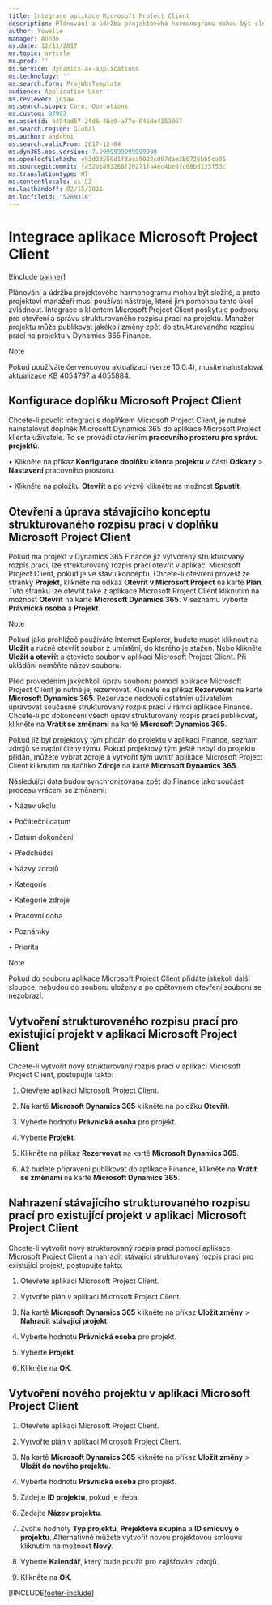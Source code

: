 ```yaml
---
title: Integrace aplikace Microsoft Project Client
description: Plánování a údržba projektového harmonogramu mohou být složité, a proto projektoví manažeři musí používat nástroje, které jim pomohou tento úkol zvládnout. Integrace s klientem Microsoft Project Client poskytuje podporu pro otevření a správu strukturovaného rozpisu prací na projektu.
author: Yowelle
manager: AnnBe
ms.date: 12/11/2017
ms.topic: article
ms.prod: ''
ms.service: dynamics-ax-applications
ms.technology: ''
ms.search.form: ProjWbsTemplate
audience: Application User
ms.reviewer: josaw
ms.search.scope: Core, Operations
ms.custom: 87983
ms.assetid: b454ad57-2fd6-46c9-a77e-646de4153067
ms.search.region: Global
ms.author: andchoi
ms.search.validFrom: 2017-12-04
ms.dyn365.ops.version: 7.2999999999999998
ms.openlocfilehash: e93d23559d1f3aca9022cd97dae3b0726bb5ca05
ms.sourcegitcommit: fa32b1893286f20271fa4ec4be8fc68bd135f53c
ms.translationtype: HT
ms.contentlocale: cs-CZ
ms.lasthandoff: 02/15/2021
ms.locfileid: "5289316"
---
```

# <a name="microsoft-project-client-integration"></a>Integrace aplikace Microsoft Project Client

[!include [banner](../includes/banner.md)]

Plánování a údržba projektového harmonogramu mohou být složité, a proto projektoví manažeři musí používat nástroje, které jim pomohou tento úkol zvládnout. Integrace s klientem Microsoft Project Client poskytuje podporu pro otevření a správu strukturovaného rozpisu prací na projektu. Manažer projektu může publikovat jakékoli změny zpět do strukturovaného rozpisu prací na projektu v Dynamics 365 Finance.

> [!NOTE]
> Pokud používáte červencovou aktualizaci (verze 10.0.4), musíte nainstalovat aktualizace KB 4054797 a 4055884.

## <a name="configure-the-microsoft-project-client-add-in"></a>Konfigurace doplňku Microsoft Project Client
Chcete-li povolit integraci s doplňkem Microsoft Project Client, je nutné nainstalovat doplněk Microsoft Dynamics 365 do aplikace Microsoft Project klienta uživatele. To se provádí otevřením **pracovního prostoru pro správu projektů**.

•   Klikněte na příkaz **Konfigurace doplňku klienta projektu** v části **Odkazy** > **Nastavení** pracovního prostoru.

•   Klikněte na položku **Otevřít** a po výzvě klikněte na možnost **Spustit**.

## <a name="open-and-edit-an-existing-draft-work-breakdown-structure-in-microsoft-project-client"></a>Otevření a úprava stávajícího konceptu strukturovaného rozpisu prací v doplňku Microsoft Project Client
Pokud má projekt v Dynamics 365 Finance již vytvořený strukturovaný rozpis prací, lze strukturovaný rozpis prací otevřít v aplikaci Microsoft Project Client, pokud je ve stavu konceptu. Chcete-li otevření provést ze stránky **Projekt**, klikněte na odkaz **Otevřít v Microsoft Project** na kartě **Plán**. Tuto stránku lze otevřít také z aplikace Microsoft Project Client kliknutím na možnost **Otevřít** na kartě **Microsoft Dynamics 365**. V seznamu vyberte **Právnická osoba** a **Projekt**.

> [!NOTE]
> Pokud jako prohlížeč používáte Internet Explorer, budete muset kliknout na **Uložit** a ručně otevřít soubor z umístění, do kterého je stažen. Nebo klikněte **Uložit a otevřít** a otevřete soubor v aplikaci Microsoft Project Client. Při ukládání neměňte název souboru.

Před provedením jakýchkoli úprav souboru pomocí aplikace Microsoft Project Client je nutné jej rezervovat. Klikněte na příkaz **Rezervovat** na kartě **Microsoft Dynamics 365**. Rezervace nedovolí ostatním uživatelům upravovat současně strukturovaný rozpis prací v rámci aplikace Finance. Chcete-li po dokončení všech úprav strukturovaný rozpis prací publikovat, klikněte na **Vrátit se změnami** na kartě **Microsoft Dynamics 365**.

Pokud již byl projektový tým přidán do projektu v aplikaci Finance, seznam zdrojů se naplní členy týmu. Pokud projektový tým ještě nebyl do projektu přidán, můžete vybrat zdroje a vytvořit tým uvnitř aplikace Microsoft Project Client kliknutím na tlačítko **Zdroje** na kartě **Microsoft Dynamics 365**. 

Následující data budou synchronizována zpět do Finance jako součást procesu vrácení se změnami:

•   Název úkolu

•   Počáteční datum

•   Datum dokončení

•   Předchůdci

•   Názvy zdrojů

•   Kategorie

•   Kategorie zdroje

•   Pracovní doba

•   Poznámky

•   Priorita

> [!NOTE]
> Pokud do souboru aplikace Microsoft Project Client přidáte jakékoli další sloupce, nebudou do souboru uloženy a po opětovném otevření souboru se nezobrazí.

## <a name="create-the-work-breakdown-structure-for-an-existing-project-using-microsoft-project-client"></a>Vytvoření strukturovaného rozpisu prací pro existující projekt v aplikaci Microsoft Project Client
Chcete-li vytvořit nový strukturovaný rozpis prací v aplikaci Microsoft Project Client, postupujte takto:


1.  Otevřete aplikaci Microsoft Project Client.

2.  Na kartě **Microsoft Dynamics 365** klikněte na položku **Otevřít**.

3.  Vyberte hodnotu **Právnická osoba** pro projekt.

4.  Vyberte **Projekt**.

5.  Klikněte na příkaz **Rezervovat** na kartě **Microsoft Dynamics 365**.

6.  Až budete připraveni publikovat do aplikace Finance, klikněte na **Vrátit se změnami** na kartě **Microsoft Dynamics 365**.

## <a name="replace-the-existing-work-breakdown-structure-for-an-existing-project-using-microsoft-project-client"></a>Nahrazení stávajícího strukturovaného rozpisu prací pro existující projekt v aplikaci Microsoft Project Client
Chcete-li vytvořit nový strukturovaný rozpis prací pomocí aplikace Microsoft Project Client a nahradit stávající strukturovaný rozpis prací pro existující projekt, postupujte takto:

1.  Otevřete aplikaci Microsoft Project Client.

2.  Vytvořte plán v aplikaci Microsoft Project Client.

3.  Na kartě **Microsoft Dynamics 365** klikněte na příkaz **Uložit změny** > **Nahradit stávající projekt**.

4.  Vyberte hodnotu **Právnická osoba** pro projekt.

5.  Vyberte **Projekt**.

6.  Klikněte na **OK**.

## <a name="create-a-new-project-from-within-microsoft-project-client"></a>Vytvoření nového projektu v aplikaci Microsoft Project Client


1.  Otevřete aplikaci Microsoft Project Client.

2.  Vytvořte plán v aplikaci Microsoft Project Client.

3.  Na kartě **Microsoft Dynamics 365** klikněte na příkaz **Uložit změny** > **Uložit do nového projektu**.

4.  Vyberte hodnotu **Právnická osoba** pro projekt.

5.  Zadejte **ID projektu**, pokud je třeba.

6.  Zadejte **Název projektu**.

7.  Zvolte hodnoty **Typ projektu**, **Projektová skupina** a **ID smlouvy o projektu**. Alternativně můžete vytvořit novou projektovou smlouvu kliknutím na možnost **Nový**.

8.  Vyberte **Kalendář**, který bude použit pro zajišťování zdrojů.

11. Klikněte na **OK**.


[!INCLUDE[footer-include](../includes/footer-banner.md)]